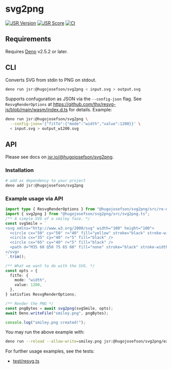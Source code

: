 # svg2png

[![JSR Version](https://jsr.io/badges/@hugojosefson/svg2png)](https://jsr.io/@hugojosefson/svg2png)
[![JSR Score](https://jsr.io/badges/@hugojosefson/svg2png/score)](https://jsr.io/@hugojosefson/svg2png)
[![CI](https://github.com/hugojosefson/svg2png/actions/workflows/release.yaml/badge.svg)](https://github.com/hugojosefson/svg2png/actions/workflows/release.yaml)

## Requirements

Requires [Deno](https://deno.com/) v2.5.2 or later.

## CLI

Converts SVG from stdin to PNG on stdout.

```bash
deno run jsr:@hugojosefson/svg2png < input.svg > output.svg
```

Supports confuguration as JSON via the `--config-json` flag. See
`ResvgRenderOptions` at
https://github.com/thx/resvg-js/blob/main/wasm/index.d.ts for details. Example:

```bash
deno run jsr:@hugojosefson/svg2png \
  --config-json='{"fitTo":{"mode":"width","value":1200}}' \
  < input.svg > output_w1200.svg
```

## API

Please see docs on
[jsr.io/@hugojosefson/svg2png](https://jsr.io/@hugojosefson/svg2png).

### Installation

```sh
# add as dependency to your project
deno add jsr:@hugojosefson/svg2png
```

### Example usage via API

```typescript
import type { ResvgRenderOptions } from "@hugojosefson/svg2png/src/re-exported-types.ts";
import { svg2png } from "@hugojosefson/svg2png/src/svg2png.ts";
/** A simple SVG of a smiley face. */
const svgSmile = `
<svg xmlns="http://www.w3.org/2000/svg" width="100" height="100">
  <circle cx="50" cy="50" r="40" fill="yellow" stroke="black" stroke-width="3" />
  <circle cx="35" cy="40" r="5" fill="black" />
  <circle cx="65" cy="40" r="5" fill="black" />
  <path d="M35 60 Q50 75 65 60" fill="none" stroke="black" stroke-width="3" />
</svg>
`.trim();

/** What we want to do with the SVG. */
const opts = {
  fitTo: {
    mode: "width",
    value: 1200,
  },
} satisfies ResvgRenderOptions;

/** Render the PNG */
const pngBytes = await svg2png(svgSmile, opts);
await Deno.writeFile("smiley.png", pngBytes);

console.log("smiley.png created!");
```

You may run the above example with:

```sh
deno run --reload --allow-write=smiley.png jsr:@hugojosefson/svg2png/example-usage
```

For further usage examples, see the tests:

- [test/resvg.ts](test/resvg.test.ts)
